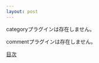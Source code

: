 ```yaml
---
layout: post
---
```

<p><span class="error">categoryプラグインは存在しません。</span></p>
<p><span class="error">commentプラグインは存在しません。</span> </p>
<p><a href="/?page=Palm+Tips" class="wikipage">目次</a></p>

